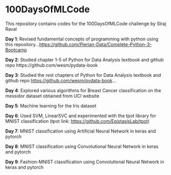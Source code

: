 # 100DaysOfMLCode
This repository contains codes for the 100DaysOfMLCode challenge by Siraj Raval

<b>Day 1</b>: Revised fundamental concepts of programming with python using this repository...https://github.com/Pierian-Data/Complete-Python-3-Bootcamp
<p><b>Day 2</b>: Studied chapter 1-5 of Python for Data Analysis textbook and github repo https://github.com/wesm/pydata-book</p>

<b>Day 3</b>: Studied the rest chapters of Python for Data Analysis textbook and github repo https://github.com/wesm/pydata-book... 

<b>Day 4</b>: Explored various algorithms for Breast Cancer classification on the messidor dataset obtained from UCI website

<b>Day 5</b>: Machine learning for the Iris dataset

<b>Day 6</b>: Used SVM, LinearSVC and experimented with the tpot library for MNIST classification (tpot link: https://github.com/EpistasisLab/tpot)

<b>Day 7</b>: MNIST classification using Artificial Neural Network in keras and pytorch
<p><b>Day 8</b>: MNIST classification using Convolutional Neural Network in keras and pytorch</p>
<p><b>Day 9</b>: Fashion-MNIST classification using Convolutional Neural Network in keras and pytorch</p>
